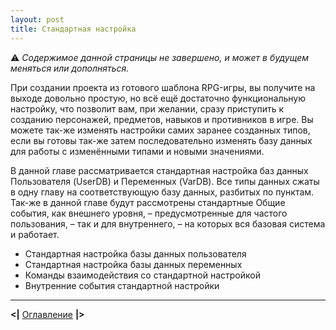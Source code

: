```yaml
---
layout: post
title: Стандартная настройка
---
```

  ⚠ *Содержимое данной страницы не завершено, и может в будущем меняться или дополняться.*

При создании проекта из готового шаблона RPG-игры, вы получите на выходе довольно простую, но всё ещё достаточно функциональную настройку, что позволит вам, при желании, сразу приступить к созданию персонажей, предметов, навыков и противников в игре. Вы можете так-же изменять настройки самих заранее созданных типов, если вы готовы так-же затем последовательно изменять базу данных для работы с изменёнными типами и новыми значениями.

В данной главе рассматривается стандартная настройка баз данных Пользователя (UserDB) и Переменных (VarDB). Все типы данных сжаты в одну главу на соответствующую базу данных, разбитых по пунктам.
Так-же в данной главе будут рассмотрены стандартные Общие события, как внешнего уровня, – предусмотренные для частого пользования, – так и для внутреннего, – на которых вся базовая система и работает.

* Стандартная настройка базы данных пользователя
* Стандартная настройка базы данных переменных
* Команды взаимодействия со стандартной настройкой
* Внутренние события стандартной настройки

---
**<|** [Оглавление]({{site.baseurl}}/wrpge-ru/contents.html) **|>**
